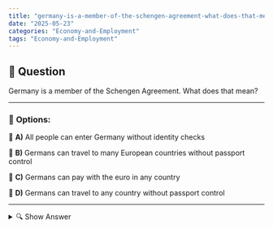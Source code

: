 ```yaml
---
title: "germany-is-a-member-of-the-schengen-agreement-what-does-that-mean"
date: "2025-05-23"
categories: "Economy-and-Employment"
tags: "Economy-and-Employment"
---
```


## 📌 **Question**

Germany is a member of the Schengen Agreement. What does that mean?



---

### 📝 **Options:**

🔘 **A)** All people can enter Germany without identity checks

🔘 **B)** Germans can travel to many European countries without passport control

🔘 **C)** Germans can pay with the euro in any country

🔘 **D)** Germans can travel to any country without passport control

---

<details>
  <summary>🔍 Show Answer</summary>

  <p>
💡  <b>Correct Answer:</b>  b
  </p>
  <p>
    📖<b>Explanation:</b>
    
  </p>
</details>
